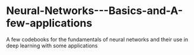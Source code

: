 # Neural-Networks---Basics-and-A-few-applications
A few codebooks for the fundamentals of neural networks and their use in deep learning with some applications
